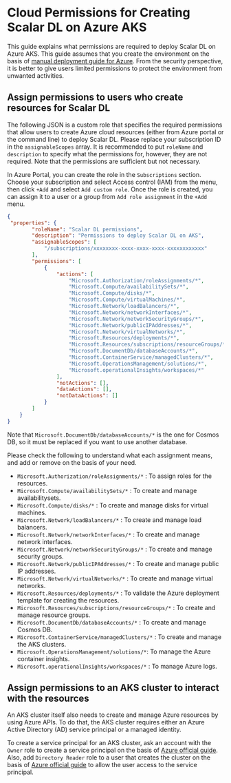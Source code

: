 # Cloud Permissions for Creating Scalar DL on Azure AKS

This guide explains what permissions are required to deploy Scalar DL on Azure AKS.
This guide assumes that you create the environment on the basis of [manual deployment guide for Azure](./ManualDeploymentGuideScalarDLOnAzure.md).
From the security perspective, it is better to give users limited permissions to protect the environment from unwanted activities.

## Assign permissions to users who create resources for Scalar DL

The following JSON is a custom role that specifies the required permissions that allow users to create Azure cloud resources (either from Azure portal or the command line) to deploy Scalar DL. 
Please replace your subscription ID in the `assignableScopes` array. 
It is recommended to put `roleName` and `description` to specify what the permissions for, however, they are not required.
Note that the permissions are sufficient but not necessary.

In Azure Portal, you can create the role in the `Subscriptions` section. Choose your subscription and select Access control (IAM) from the menu, then click `+Add` and select `Add custom role`. 
Once the role is created, you can assign it to a user or a group from `Add role assignment` in the `+Add` menu.


```json
{   
 "properties": {
        "roleName": "Scalar DL permissions",
        "description": "Permissions to deploy Scalar DL on AKS",
        "assignableScopes": [
            "/subscriptions/xxxxxxxx-xxxx-xxxx-xxxx-xxxxxxxxxxxx"
        ],
        "permissions": [
            {
                "actions": [
                    "Microsoft.Authorization/roleAssignments/*",
                    "Microsoft.Compute/availabilitySets/*",
                    "Microsoft.Compute/disks/*",
                    "Microsoft.Compute/virtualMachines/*",
                    "Microsoft.Network/loadBalancers/*",
                    "Microsoft.Network/networkInterfaces/*",
                    "Microsoft.Network/networkSecurityGroups/*",
                    "Microsoft.Network/publicIPAddresses/*",
                    "Microsoft.Network/virtualNetworks/*",
                    "Microsoft.Resources/deployments/*",
                    "Microsoft.Resources/subscriptions/resourceGroups/*",
                    "Microsoft.DocumentDb/databaseAccounts/*",
                    "Microsoft.ContainerService/managedClusters/*",
                    "Microsoft.OperationsManagement/solutions/*",
                    "Microsoft.operationalInsights/workspaces/*"
                ],
                "notActions": [],
                "dataActions": [],
                "notDataActions": []
            }
        ]
    }
}
```

Note that `Microsoft.DocumentDb/databaseAccounts/*` is the one for Cosmos DB, so
it must be replaced if you want to use another database.

Please check the following to understand what each assignment means, and add or remove on the basis of your need.

* `Microsoft.Authorization/roleAssignments/*` : To assign roles for the resources.
* `Microsoft.Compute/availabilitySets/*` : To create and manage availabilitysets.
* `Microsoft.Compute/disks/*` : To create and manage disks for virtual machines.
* `Microsoft.Network/loadBalancers/*` : To create and manage load balancers.
* `Microsoft.Network/networkInterfaces/*` : To create and manage network interfaces.
* `Microsoft.Network/networkSecurityGroups/*` : To create and manage security groups.
* `Microsoft.Network/publicIPAddresses/*` : To create and manage public IP addresses.
* `Microsoft.Network/virtualNetworks/*` : To create and manage virtual networks.
* `Microsoft.Resources/deployments/*` : To validate the Azure deployment template for creating the resources.
* `Microsoft.Resources/subscriptions/resourceGroups/*` : To create and manage resource groups.
* `Microsoft.DocumentDb/databaseAccounts/*` : To create and manage Cosmos DB.
* `Microsoft.ContainerService/managedClusters/*` : To create and manage the AKS clusters.
* `Microsoft.OperationsManagement/solutions/*`: To manage the Azure container insights.
* `Microsoft.operationalInsights/workspaces/*` : To manage Azure logs.

## Assign permissions to an AKS cluster to interact with the resources

An AKS cluster itself also needs to create and manage Azure resources by using Azure APIs.
To do that, the AKS cluster requires either an Azure Active Directory (AD) service principal or a managed identity. 

To create a service principal for an AKS cluster, ask an account with the `Owner` role to create a service principal on the basis of [Azure official guide](https://docs.microsoft.com/en-us/azure/aks/kubernetes-service-principal?tabs=azure-cli).
Also, add `Directory Reader` role to a user that creates the cluster on the basis of [Azure official guide](https://docs.microsoft.com/en-us/azure/active-directory/roles/manage-roles-portal) to allow the user access to the service principal.
